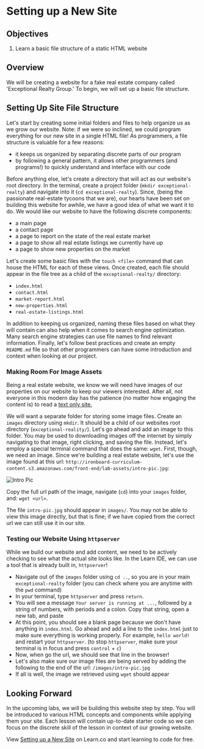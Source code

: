 # Setting up a New Site

## Objectives

1. Learn a basic file structure of a static HTML website

## Overview

We will be creating a website for a fake real estate company called 'Exceptional
Realty Group.' To begin, we will set up a basic file structure.

## Setting Up Site File Structure

Let's start by creating some initial folders and files to help organize us as we
grow our website. Note: if we were so inclined, we could program everything for
our new site in a single HTML file! As programmers, a file structure is valuable
for a few reasons:
  - it keeps us organized by separating discrete parts of our program
  - by following a general pattern, it allows other programmers (and programs!) to quickly understand and interface with our code

Before anything else, let's create a directory that will act as our website's
root directory. In the terminal, create a project folder (`mkdir
exceptional-realty`) and navigate into it (`cd exceptional-realty`). Since,
(being the passionate real-estate tycoons that we are), our hearts have been set
on building this website for awhile, we have a good idea of what we want it to
do. We would like our website to have the following discrete components:
  - a main page
  - a contact page
  - a page to report on the state of the real estate market
  - a page to show all real estate listings we currently have up
  - a page to show new properties on the market

Let's create some basic files with the `touch <file>` command that can house the
HTML for each of these views. Once created, each file should appear in the file
tree as a child of the `exceptional-realty/` directory:
  - `index.html`
  - `contact.html`
  - `market-report.html`
  - `new-properties.html`
  - `real-estate-listings.html`

In addition to keeping us organized, naming these files based on what they will
contain can also help when it comes to search engine optimization. Many search
engine strategies can use file names to find relevant information. Finally,
let's follow best practices and create an empty `README.md` file so that other
programmers can have some introduction and context when looking at our project.

### Making Room For Image Assets

Being a real estate website, we know we will need have images of our properties
on our website to keep our viewers interested. After all, not everyone in this
modern day has the patience (no matter how engaging the content is) to read a
[text only site.][stallman-posix]

We will want a separate folder for storing some image files. Create an `images`
directory using `mkdir`. It should be a child of our websites root directory
(`exceptional-reality/`). Let's go ahead and add an image to this folder. You
may be used to downloading images off the internet by simply navigating to that
image, right clicking, and saving the file. Instead, let's employ a special
terminal command that does the same: `wget`. First, though, we need an image.
Since we're building a real estate website, let's use the image found at this
url:
`http://ironboard-curriculum-content.s3.amazonaws.com/front-end/lab-assets/intro-pic.jpg`:

![Intro Pic](http://ironboard-curriculum-content.s3.amazonaws.com/front-end/lab-assets/intro-pic.jpg "Intro Pic")

Copy the full url path of the image, navigate (`cd`) into your `images` folder,
and: `wget <url>`.

The file `intro-pic.jpg` should appear in `images/`. You may not be able to view
this image directly, but that is fine; if we have copied from the correct url we
can still use it in our site.

### Testing our Website Using `httpserver`

While we build our website and add content, we need to be actively checking to
see what the actual site looks like. In the Learn IDE, we can use a tool that is
already built in, `httpserver`!

* Navigate out of the `images` folder using `cd ..`, so you are in your main `exceptional-realty` folder (you can check where you are anytime with the `pwd` command)
* In your terminal, type `httpserver` and press `return`.
* You will see a message `Your server is running at ...`, followed by a string of numbers, with periods and a colon. Copy that string, open a new tab, and paste
* At this point, you should see a blank page because we don't have anything in `index.html`. Go ahead and add a line to the `index.html` just to make sure everything is working properly. For example, `hello world!` and restart your `httpserver`. (to stop `httpserver`, make sure your terminal is in focus and press `control` + `c`)
* Now, when go the url, we should see that line in the browser!
* Let's also make sure our image files are being served by adding the following to the end of the url: `/images/intro-pic.jpg`
* If all is well, the image we retrieved using `wget` should appear

## Looking Forward

In the upcoming labs, we will be building this website step by step. You will be
introduced to various HTML concepts and components while applying them your
site. Each lesson will contain up-to-date starter code so we can focus on the
discrete skill of the lesson in context of our growing website.

<p data-visibility='hidden'>View <a href='https://learn.co/lessons/setting-up-a-new-site' title='Setting up a New Site'>Setting up a New Site</a> on Learn.co and start learning to code for free.</p>

[stallman-posix]: https://stallman.org/articles/posix.html
[sb]: http://help.learn.co/ide-in-browser/ide-in-browser-sandbox
